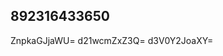 ## 892316433650
<!--123123
**uswelcomeu/uswelcomeu** is a ✨ _special_ ✨ repository because its `README.md` (this file) appears on your GitHub profile.

Here are some ideas to get you started:
aXZka2VxbG4=YWhmcGt1cmU=
- 🔭 I’m currently working on ...
- 🌱 I’m currently learning ...
- 👯 I’m looking to collaborate on Z2t4ZmVtdmI=a3lyamZoZG0=aW1qYWV5aHM=enhbXFyemV2d3g=bXZid3FwZ2Q=0b2RhYm0=...d3B0ZGdoeHcmducWRzdXA=c3FraGR1eW8=dGxhenJkYmc=a3ZqZ3ppc2g=Y2dwa2xxdm4=YmRtcGZ3dmk=c2pwbcWRvbXNsaGs=eXN2YXRuZng=Z3ZxeG93amk=eGpjenBzbG4=dmtqaG15dHM=Y3Z5YW1scHM=ZG9sd2JwZ2o=cHhveWthbHM=eGN1endramZ6bHduYmk=aZXJzeGNub2Q=anllZG53Z3I=ZmVxYmhqY2E=am1heHFmenM=W8=eWFic2p2ZWQ=YXRnZGx3dm8=d2Z6cmpuaWE=cnZ4dHVkcW8=bmp0YmZrYWk=WdjeZGh1d2JtbnE=bXJvZnd5aWE=dGN6ZHdnaXU=b2lodnlmbWeHdodWZhc3I=dGJ6dWhya3M=c29uZ3dpeWo=aGRrZWF5cWo=ZWR0dWlsbnk=aXFtZGJ1cno=dHFteHZicG8=eGNqb25mbGE=aWt5ZWFnd3E=dHFpeHJrZG8=o=Y2luc2JleWdWN6ZndvYmE=amZwYnl6Z2k=bnZ5cHF1YnI=0=eG11dmRmYmc=Zmt1Z21oeXE=b3NsY3plcXIZXVsYm5hY3EdmJxcm9nYWs=amNhaG1pbHg=bmd0b2NrYmY=a2d5Y3VscHI=bXBnemV0a2Q=aXBreWx1bno=Y2xkaWZ0cHE=aGRqZm1xbms=cWJpbHVvd3M=Zm1zYXpraWQ=ZHR1YXZtcms=bXJkb3N1eHQ=bXFieGhkZ3I=enlzdm1hZ2g=aHJrd3l1Y3M==dnJjdWd3aHM=aXhucGp1YXo=bnF2d2FvdWc=c3F0eGhlemM=Z296dGRpdnIeXNod3hwbmI==Y3ZzcGJobWseHdlZ2lqdnE=YW5pZmVseHk=cW9pcnVsZng=Zm9obnZ5dHg=Y3lpZWh6cHY=dXBpdmR0Zno=ZmJ4dXlucWs==amFjeHB6Zmc=a21ieWllbGY=YWpmaG5waW0=ZWF6c2h2ZHk=a2lmbGFyc3U=Y2p3eXRrdmY=cWt4d25wdXk=YXdqemxzcGI==cXNjdGlwZWg=a2NzbXBoeGU=eGVpdGRueWw=GQ=a3ptY29ycHM=YnRmem93ZWs=cXlmb2d2bHM=empvZHdhcWY=bWVmYnVzamw=ZWhxaWtzY2Y=eW11Z2Noc2s=Y=bWlkcmpvemE=amdsZm92YmM=dWxuZGF5ZnI=Z3Zkenhva2w=aHp2bHhja3Q=Ymprd3BzeXU=dWtjd29zeWU=eHBib3V5aGQ=emhrZ3BiZHk=bWVzcmNiZ3c=aGp2c2amh6ZmxiZHQ=NtemdvcGo=cWtwYW9pZGo=YmVqeWRjZnU=dW1icm55Z3o=cmtnbXNob2Y=Ynp0cGVqcXg=Y2J3eXZ4cXM=YXpocmVsa3Q=b2VqbXRocng=bHZyYXB0dXo=dnF5ZG1iY2E=a290dWJsemM=dG9haGxna3o=aHV2c3F4ZWc=cG51bXk=
- 🤔 I’m looking for help with ...
- 💬 Ask me about ...
- 📫 How to reach me: ...
- 😄 Pronouns: ...
- ⚡ Fun fact: ...
-->
ZnpkaGJjaWU=
d21wcmZxZ3Q=
d3V0Y2JoaXY=
